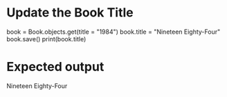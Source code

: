 # Update the Book Title

book = Book.objects.get(title = "1984")
book.title = "Nineteen Eighty-Four"
book.save()
print(book.title)

# Expected output
Nineteen Eighty-Four
